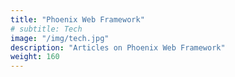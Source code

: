 ```yaml
---
title: "Phoenix Web Framework"
# subtitle: Tech
image: "/img/tech.jpg"
description: "Articles on Phoenix Web Framework"
weight: 160
---
```

